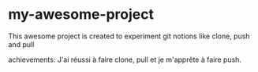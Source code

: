 # my-awesome-project

This awesome project is created to experiment git notions like clone, push and pull

achievements:
J'ai réussi à faire clone, pull et je m'apprête à faire push.
